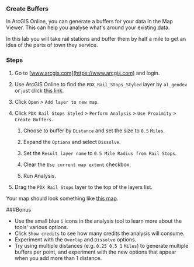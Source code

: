 ### Create Buffers

In ArcGIS Online, you can generate a buffers for your data in the Map Viewer. This can help you analyse what's around your existing data.

In this lab you will take rail stations and buffer them by half a mile to get an idea of the parts of town they service.

### Steps

1. Go to [www.arcgis.com](https://www.arcgis.com) and login.  

2. Use ArcGIS Online to find the `PDX_Rail_Stops_Styled` layer by `al_geodev` or just click [this link](http://www.arcgis.com/home/item.html?id=4acaaab6e79949328a8b2c39a593899e).

3. Click `Open` > `Add layer to new map`.

4. Click `PDX Rail Stops Styled` > `Perform Analysis` > `Use Proximity` > `Create Buffers`.

	1. Choose to buffer by `Distance` and set the size to `0.5` `Miles`.

	2. Expand the `Options` and select `Dissolve`.

	3. Set the `Result layer name` to `0.5 Mile Radius from Rail Stops`.

	4. Clear the `Use current map extent` checkbox.

	5. Run Analysis.

5. Drag the `PDX Rail Stops` layer to the top of the layers list.

Your map should look something like [this map](http://www.arcgis.com/home/webmap/viewer.html?webmap=aa3e5b4e656f49af9e9ca893ed1c610e).

###Bonus 

* Use the small blue `i` icons in the analysis tool to learn more about the tools' various options.
* Click `Show credits` to see how many credits the analysis will consume.
* Experiment with the `Overlap` and `Dissolve` options.
* Try using multiple distances (e.g. `0.25 0.5 1` `Miles`) to generate multiple buffers per point, and experiment with the new options that appear when you add more  than 1 distance.
